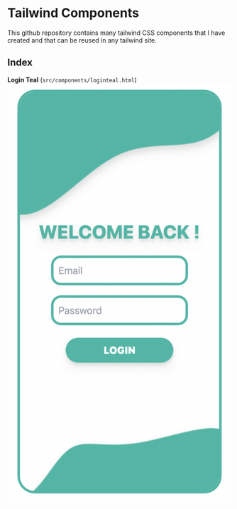 # Tailwind Components

This github repository contains many tailwind CSS components that I have created and that can be reused in any tailwind site.

## Index

**Login Teal** (`src/components/loginteal.html`)
![Login Teal](/previews/loginteal.png)
